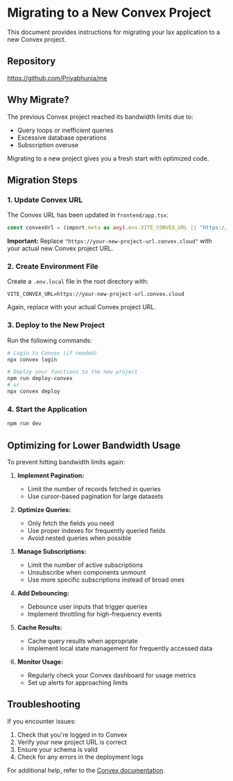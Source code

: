 # Migrating to a New Convex Project

This document provides instructions for migrating your lax application to a new Convex project.

## Repository

https://github.com/Priyabhunia/me

## Why Migrate?

The previous Convex project reached its bandwidth limits due to:
- Query loops or inefficient queries
- Excessive database operations
- Subscription overuse

Migrating to a new project gives you a fresh start with optimized code.

## Migration Steps

### 1. Update Convex URL

The Convex URL has been updated in `frontend/app.tsx`:

```typescript
const convexUrl = (import.meta as any).env.VITE_CONVEX_URL || "https://your-new-project-url.convex.cloud";
```

**Important:** Replace `"https://your-new-project-url.convex.cloud"` with your actual new Convex project URL.

### 2. Create Environment File

Create a `.env.local` file in the root directory with:

```
VITE_CONVEX_URL=https://your-new-project-url.convex.cloud
```

Again, replace with your actual Convex project URL.

### 3. Deploy to the New Project

Run the following commands:

```bash
# Login to Convex (if needed)
npx convex login

# Deploy your functions to the new project
npm run deploy-convex
# or
npx convex deploy
```

### 4. Start the Application

```bash
npm run dev
```

## Optimizing for Lower Bandwidth Usage

To prevent hitting bandwidth limits again:

1. **Implement Pagination:**
   - Limit the number of records fetched in queries
   - Use cursor-based pagination for large datasets

2. **Optimize Queries:**
   - Only fetch the fields you need
   - Use proper indexes for frequently queried fields
   - Avoid nested queries when possible

3. **Manage Subscriptions:**
   - Limit the number of active subscriptions
   - Unsubscribe when components unmount
   - Use more specific subscriptions instead of broad ones

4. **Add Debouncing:**
   - Debounce user inputs that trigger queries
   - Implement throttling for high-frequency events

5. **Cache Results:**
   - Cache query results when appropriate
   - Implement local state management for frequently accessed data

6. **Monitor Usage:**
   - Regularly check your Convex dashboard for usage metrics
   - Set up alerts for approaching limits

## Troubleshooting

If you encounter issues:

1. Check that you're logged in to Convex
2. Verify your new project URL is correct
3. Ensure your schema is valid
4. Check for any errors in the deployment logs

For additional help, refer to the [Convex documentation](https://docs.convex.dev/). 